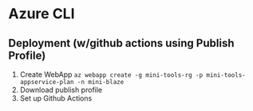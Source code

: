 # Azure CLI




## Deployment (w/github actions using Publish Profile)

1.  Create WebApp
    `az webapp create -g mini-tools-rg -p mini-tools-appservice-plan -n mini-blaze`
2.  Download publish profile
3.  Set up Github Actions